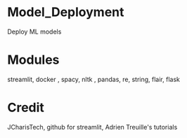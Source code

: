 # Model_Deployment

Deploy ML models

# Modules

streamlit, docker , spacy, nltk , pandas, re, string, flair, flask

# Credit

JCharisTech, github for streamlit, Adrien Treuille's tutorials 
